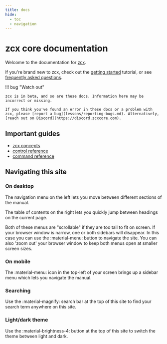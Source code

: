 ```yaml
---
title: docs
hide:
  - toc
  - navigation
---
```


# zcx core documentation

Welcome to the documentation for [zcx](index.md).

If you're brand new to zcx, check out the [getting started](lessons/getting-started/index.md) tutorial, or see [frequently asked questions](faq.md).

!!! bug "Watch out"
    
    zcx is in beta, and so are these docs. Information here may be incorrect or missing.

    If you think you've found an error in these docs or a problem with zcx, please [report a bug](lessons/reporting-bugs.md). Alternatively, [reach out on Discord](https://discord.zcxcore.com).


## Important guides

- [zcx concepts](lessons/getting-started/zcx-concepts.md)
- [control reference](reference/control-reference/z-control.md)
-  [command reference](reference/command-reference.md)

## Navigating this site

### On desktop

The navigation menu on the left lets you move between different sections of the manual. 

The table of contents on the right lets you quickly jump between headings on the current page.

Both of these menus are "scrollable" if they are too tall to fit on screen. If your browser window is narrow, one or both sidebars will disappear. In this case you can use the :material-menu: button to navigate the site. You can also 'zoom out' your browser window to keep both menus open at smaller screen sizes.

### On mobile

The :material-menu: icon in the top-left of your screen brings up a sidebar menu which lets you navigate the manual.

### Searching

Use the :material-magnify: search bar at the top of this site to find your search term anywhere on this site.

### Light/dark theme

Use the :material-brightness-4: button at the top of this site to switch the theme between light and dark.
